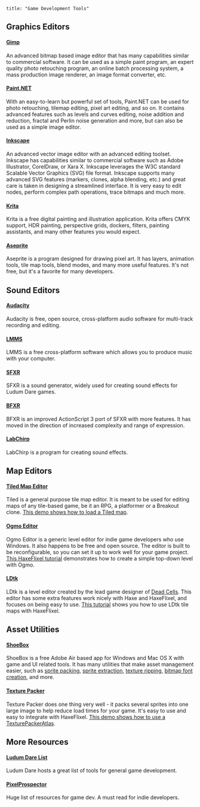 ```
title: "Game Development Tools"
```

## Graphics Editors

#### [Gimp](http://www.gimp.org/)

An advanced bitmap based image editor that has many capabilities similar to commercial software. It can be used as a simple paint program, an expert quality photo retouching program, an online batch processing system, a mass production image renderer, an image format converter, etc.

#### [Paint.NET](http://www.getpaint.net)
With an easy-to-learn but powerful set of tools, Paint.NET can be used for photo retouching, tilemap editing, pixel art editing, and so on. It contains advanced features such as levels and curves editing, noise addition and reduction, fractal and Perlin noise generation and more, but can also be used as a simple image editor.

#### [Inkscape](http://www.inkscape.org/)

An advanced vector image editor with an advanced editing toolset. Inkscape has capabilities similar to commercial software such as Adobe Illustrator, CorelDraw, or Xara X. Inkscape leverages the W3C standard Scalable Vector Graphics (SVG) file format.
Inkscape supports many advanced SVG features (markers, clones, alpha blending, etc.) and great care is taken in designing a streamlined interface. It is very easy to edit nodes, perform complex path operations, trace bitmaps and much more.

#### [Krita](http://www.krita.org/)

Krita is a free digital painting and illustration application. Krita offers CMYK support, HDR painting, perspective grids, dockers, filters, painting assistants, and many other features you would expect.

#### [Aseprite](https://www.aseprite.org/)

Aseprite is a program designed for drawing pixel art. It has layers, animation tools, tile map tools, blend modes, and many more useful features. It's not free, but it's a favorite for many developers.

## Sound Editors

#### [Audacity](http://www.audacityteam.org/)

Audacity is free, open source, cross-platform audio software for multi-track recording and editing.

#### [LMMS](http://lmms.sourceforge.net/)

LMMS is a free cross-platform software which allows you to produce music with your computer.

#### [SFXR](http://www.drpetter.se/project_sfxr.html)

SFXR is a sound generator, widely used for creating sound effects for Ludum Dare games.

#### [BFXR](http://www.bfxr.net/)

BFXR is an improved ActionScript 3 port of SFXR with more features. It has moved in the direction of increased complexity and range of expression.

#### [LabChirp](http://labbed.net/software/labchirp/)

LabChirp is a program for creating sound effects.

## Map Editors

#### [Tiled Map Editor](http://www.mapeditor.org/)

Tiled is a general purpose tile map editor. It is meant to be used for editing maps of any tile-based game, be it an RPG, a platformer or a Breakout clone. [This demo shows how to load a Tiled map](http://haxeflixel.com/demos/TiledEditor/).

#### [Ogmo Editor](http://www.ogmoeditor.com/)

Ogmo Editor is a generic level editor for indie game developers who use Windows. It also happens to be free and open source. The editor is built to be reconfigurable, so you can set it up to work well for your game project. [This HaxeFlixel tutorial](http://haxeflixel.com/documentation/part-v-tiles-maps-and-collisions/) demonstrates how to create a simple top-down level with Ogmo.

#### [LDtk](https://ldtk.io/)

LDtk is a level editor created by the lead game designer of [Dead Cells](https://store.steampowered.com/app/588650/Dead_Cells/). This editor has some extra features work nicely with Haxe and HaxeFlixel, and focuses on being easy to use. [This tutorial](https://goop.wtf/2021/06/05/loading-ldtk-maps-in-haxeflixel.html) shows you how to use LDtk tile maps with HaxeFlixel.

## Asset Utilities

#### [ShoeBox](http://renderhjs.net/shoebox/)

ShoeBox is a free Adobe Air based app for Windows and Mac OS X with game and UI related tools. It has many utilities that make asset management easier, such as [sprite packing](http://renderhjs.net/shoebox/packSprites.htm), [sprite extraction](http://renderhjs.net/shoebox/extractSprites.htm), [texture ripping](http://renderhjs.net/shoebox/textureRipper.htm), [bitmap font creation](http://renderhjs.net/shoebox/bitmapFont.htm), and more.

#### [Texture Packer](https://www.codeandweb.com/texturepacker)

Texture Packer does one thing very well - it packs several sprites into one large image to help reduce load times for your game. It's easy to use and easy to integrate with HaxeFlixel. [This demo shows how to use a TexturePackerAtlas](http://haxeflixel.com/demos/TexturePackerAtlas/).

## More Resources

#### [Ludum Dare List](http://www.ludumdare.com/compo/tools/)

Ludum Dare hosts a great list of tools for general game development.

#### [PixelProspector](http://www.pixelprospector.com/indie-resources/)

Huge list of resources for game dev. A must read for indie developers.
